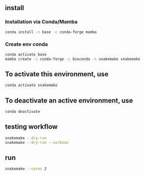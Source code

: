 ## install

### Installation via Conda/Mamba

```bash
conda install -n base -c conda-forge mamba
```

### Create env conda

```bash
conda activate base
mamba create -c conda-forge -c bioconda -n snakemake snakemake
```

## To activate this environment, use

```bash
conda activate snakemake
```

## To deactivate an active environment, use

```bash
conda deactivate
```

## testing workflow 

```bash
snakemake --dry-run 
snakemake --dry-run --verbose
```

## run
```bash
snakemake --cores 2
```